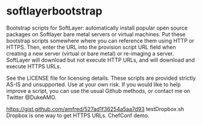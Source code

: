 softlayerbootstrap
==================

Bootstrap scripts for SoftLayer: automatically install popular open source packages on Softlayer bare metal servers or virtual machines.  Put these bootstrap scripts somewhere where you can reference them using HTTP or HTTPS.  Then, enter the URL into the provision script URL field when creating a new server (virtual or bare metal) or re-imaging a server. SoftLayer will download but not execute HTTP URLs, and will download and execute HTTPS URLs.

See the LICENSE file for licensing details.  These scripts are provided strictly AS-IS and unsupported.  Use at your own risk.  If you would like to help improve a script, you can use the usual Github methods, or contact me on Twitter @DukeAMO.

https://gist.github.com/amfred/527ad1f36254a5aa7d93 testDropbox.sh Dropbox is one way to get HTTPS URLs.  ChefConf demo.
